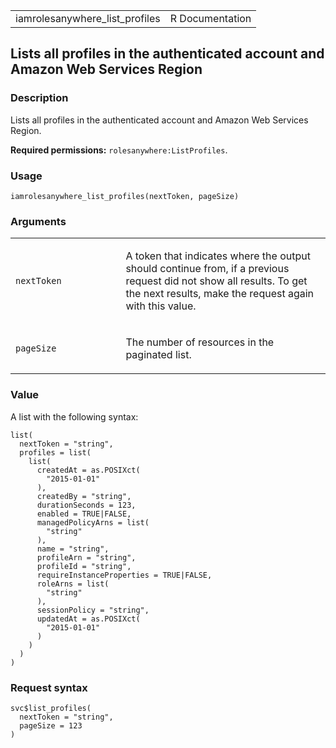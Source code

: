 <table style="width: 100%;">
<tbody>
<tr class="odd">
<td>iamrolesanywhere_list_profiles</td>
<td style="text-align: right;">R Documentation</td>
</tr>
</tbody>
</table>

## Lists all profiles in the authenticated account and Amazon Web Services Region

### Description

Lists all profiles in the authenticated account and Amazon Web Services
Region.

**Required permissions:** `rolesanywhere:ListProfiles`.

### Usage

    iamrolesanywhere_list_profiles(nextToken, pageSize)

### Arguments

<table>
<colgroup>
<col style="width: 35%" />
<col style="width: 65%" />
</colgroup>
<tbody>
<tr class="odd">
<td><code
id="iamrolesanywhere_list_profiles_:_nextToken">nextToken</code></td>
<td><p>A token that indicates where the output should continue from, if
a previous request did not show all results. To get the next results,
make the request again with this value.</p></td>
</tr>
<tr class="even">
<td><code
id="iamrolesanywhere_list_profiles_:_pageSize">pageSize</code></td>
<td><p>The number of resources in the paginated list.</p></td>
</tr>
</tbody>
</table>

### Value

A list with the following syntax:

    list(
      nextToken = "string",
      profiles = list(
        list(
          createdAt = as.POSIXct(
            "2015-01-01"
          ),
          createdBy = "string",
          durationSeconds = 123,
          enabled = TRUE|FALSE,
          managedPolicyArns = list(
            "string"
          ),
          name = "string",
          profileArn = "string",
          profileId = "string",
          requireInstanceProperties = TRUE|FALSE,
          roleArns = list(
            "string"
          ),
          sessionPolicy = "string",
          updatedAt = as.POSIXct(
            "2015-01-01"
          )
        )
      )
    )

### Request syntax

    svc$list_profiles(
      nextToken = "string",
      pageSize = 123
    )
